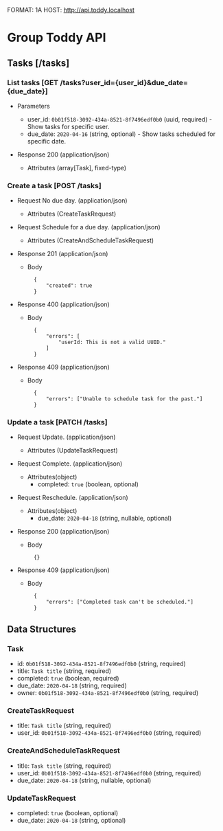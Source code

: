 FORMAT: 1A
HOST: http://api.toddy.localhost

# Group Toddy API


## Tasks [/tasks]

### List tasks [GET /tasks?user_id={user_id}&due_date={due_date}]

+ Parameters
    + user_id: `0b01f518-3092-434a-8521-8f7496edf0b0` (uuid, required) - Show tasks for specific user.
    + due_date: `2020-04-16` (string, optional) - Show tasks scheduled for specific date.

+ Response 200 (application/json)
    + Attributes (array[Task], fixed-type)

### Create a task [POST /tasks]

+ Request  No due day. (application/json)

    + Attributes (CreateTaskRequest)

+ Request Schedule for a due day. (application/json)

    + Attributes (CreateAndScheduleTaskRequest)


+ Response 201 (application/json)

    + Body

            {
                "created": true
            }

+ Response 400 (application/json)

    + Body

            {
                "errors": [
                    "userId: This is not a valid UUID."
                ]
            }

+ Response 409 (application/json)

    + Body

            {
                "errors": ["Unable to schedule task for the past."]
            }
    
### Update a task [PATCH /tasks]

+ Request Update. (application/json)

    + Attributes (UpdateTaskRequest)

+ Request Complete. (application/json)

    + Attributes(object)
        + completed: `true` (boolean, optional)

+ Request Reschedule. (application/json)

    + Attributes(object)
        + due_date: `2020-04-18` (string, nullable, optional)

+ Response 200 (application/json)

    + Body

            {}

+ Response 409 (application/json)

    + Body

            {
                "errors": ["Completed task can't be scheduled."]
            }

## Data Structures

### Task
+ id: `0b01f518-3092-434a-8521-8f7496edf0b0` (string, required)
+ title: `Task title` (string, required)
+ completed: `true` (boolean, required)
+ due_date: `2020-04-18` (string, required)
+ owner: `0b01f518-3092-434a-8521-8f7496edf0b0` (string, required)

### CreateTaskRequest
+ title: `Task title` (string, required)
+ user_id: `0b01f518-3092-434a-8521-8f7496edf0b0` (string, required)

### CreateAndScheduleTaskRequest
+ title: `Task title` (string, required)
+ user_id: `0b01f518-3092-434a-8521-8f7496edf0b0` (string, required)
+ due_date: `2020-04-18` (string, nullable, optional)

### UpdateTaskRequest
+ completed: `true` (boolean, optional)
+ due_date: `2020-04-18` (string, optional)
